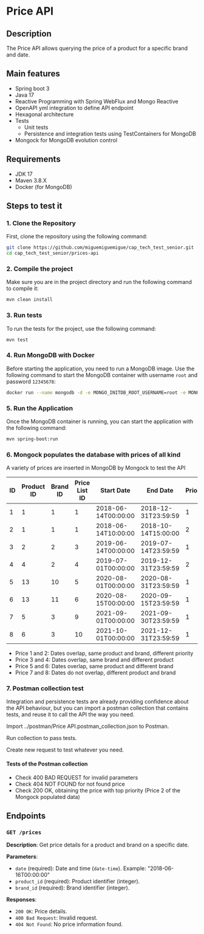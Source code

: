 # Price API

## Description

The Price API allows querying the price of a product for a specific brand and date.

## Main features
* Spring boot 3
* Java 17
* Reactive Programming with Spring WebFlux and Mongo Reactive
* OpenAPI yml integration to define API endpoint
* Hexagonal architecture
* Tests
  * Unit tests
  * Persistence and integration tests using TestContainers for MongoDB
* Mongock for MongoDB evolution control

## Requirements

- JDK 17
- Maven 3.8.X
- Docker (for MongoDB)

## Steps to test it
### 1. Clone the Repository

First, clone the repository using the following command:

```bash
git clone https://github.com/miguemiguemigue/cap_tech_test_senior.git
cd cap_tech_test_senior/prices-api
```

### 2. Compile the project

Make sure you are in the project directory and run the following command to compile it:

```bash
mvn clean install
```

### 3. Run tests

To run the tests for the project, use the following command:

```bash
mvn test
```

### 4. Run MongoDB with Docker

Before starting the application, you need to run a MongoDB image. Use the following command to start the MongoDB container with username `root` and password `12345678`:

```bash
docker run --name mongodb -d -e MONGO_INITDB_ROOT_USERNAME=root -e MONGO_INITDB_ROOT_PASSWORD=12345678 -p 27017:27017 mongo:7.0
```

### 5. Run the Application

Once the MongoDB container is running, you can start the application with the following command:

```bash
mvn spring-boot:run
```

### 6. Mongock populates the database with prices of all kind

A variety of prices are inserted in MongoDB by Mongock to test the API

| ID  | Product ID | Brand ID | Price List ID | Start Date           | End Date             | Priority | Price  | Currency |
|-----|------------|----------|---------------|----------------------|----------------------|----------|--------|----------|
| 1   | 1          | 1        | 1             | 2018-06-14T00:00:00  | 2018-12-31T23:59:59  | 1        | 35.50  | EUR      |
| 2   | 1          | 1        | 1             | 2018-06-14T10:00:00  | 2018-10-14T15:00:00  | 2        | 40.00  | EUR      |
| 3   | 2          | 2        | 3             | 2019-06-14T00:00:00  | 2019-07-14T23:59:59  | 1        | 25.75  | EUR      |
| 4   | 4          | 2        | 4             | 2019-07-01T00:00:00  | 2019-12-31T23:59:59  | 2        | 28.50  | EUR      |
| 5   | 13         | 10       | 5             | 2020-08-01T00:00:00  | 2020-08-31T23:59:59  | 1        | 50.00  | EUR      |
| 6   | 13         | 11       | 6             | 2020-08-15T00:00:00  | 2020-09-15T23:59:59  | 1        | 52.00  | EUR      |
| 7   | 5          | 3        | 9             | 2021-09-01T00:00:00  | 2021-09-30T23:59:59  | 1        | 70.00  | EUR      |
| 8   | 6          | 3        | 10            | 2021-10-01T00:00:00  | 2021-12-31T23:59:59  | 1        | 75.00  | EUR      |

* Price 1 and 2: Dates overlap, same product and brand, different priority
* Price 3 and 4: Dates overlap, same brand and different product
* Price 5 and 6: Dates overlap, same product and different brand
* Price 7 and 8: Dates do not overlap, different product and brand

### 7. Postman collection test

Integration and persistence tests are already providing confidence about the API behaviour, but you can import
a postman collection that contains tests, and reuse it to call the API the way you need.

Import ../postman/Price API.postman_collection.json to Postman.

Run collection to pass tests.

Create new request to test whatever you need.

#### Tests of the Postman collection
* Check 400 BAD REQUEST for invalid parameters
* Check 404 NOT FOUND for not found price
* Check 200 OK, obtaining the price with top priority (Price 2 of the Mongock populated data)

## Endpoints

### `GET /prices`

**Description**: Get price details for a product and brand on a specific date.

**Parameters**:
- `date` (required): Date and time (`date-time`). Example: "2018-06-16T00:00:00"
- `product_id` (required): Product identifier (integer).
- `brand_id` (required): Brand identifier (integer).

**Responses**:
- `200 OK`: Price details.
- `400 Bad Request`: Invalid request.
- `404 Not Found`: No price information found.
